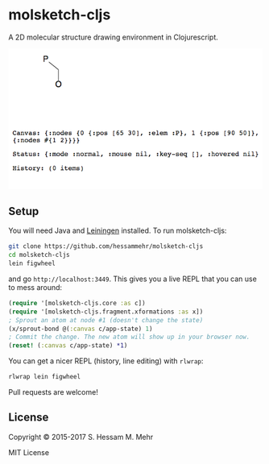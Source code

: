 # molsketch-cljs

A 2D molecular structure drawing environment in Clojurescript.

![screenshot](screenshot.png)

## Setup

You will need Java and [Leiningen](https://leiningen.org/) installed.
To run molsketch-cljs:

```bash
git clone https://github.com/hessammehr/molsketch-cljs
cd molsketch-cljs
lein figwheel
```

and go `http://localhost:3449`. This gives you a live REPL that you can use
to mess around:

```clojure
(require '[molsketch-cljs.core :as c])
(require '[molsketch-cljs.fragment.xformations :as x])
; Sprout an atom at node #1 (doesn't change the state)
(x/sprout-bond @(:canvas c/app-state) 1)
; Commit the change. The new atom will show up in your browser now.
(reset! (:canvas c/app-state) *1)
```
You can get a nicer REPL (history, line editing) with `rlwrap`:

```bash
rlwrap lein figwheel
```

Pull requests are welcome!

## License

Copyright © 2015-2017 S. Hessam M. Mehr

MIT License
